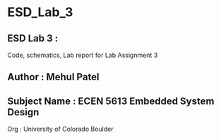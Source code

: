 # ESD_Lab_3


ESD Lab 3 : 
------------------
Code, schematics, Lab report for Lab Assignment 3


Author : Mehul Patel
------------------
Subject Name : ECEN 5613 Embedded System Design
------------------------------------
Org : University of Colorado Boulder
